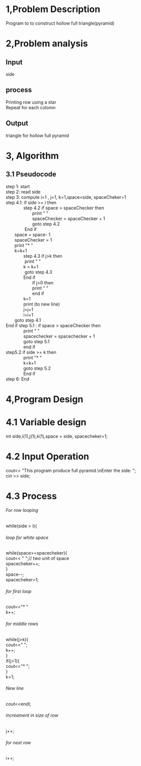 # 1,Problem Description
Program to to construct hollow full triangle(pyramid)
# 2,Problem analysis
## Input 
side
## process
Printing row using a star</br>
Repeat for each colomn 
## Output
triangle for hollow full pyramid 
# 3, Algorithm 
## 3.1 Pseudocode
step 1: start </br>
step 2: read side </br>
step 3: compute i=1 , j=1, k=1,space=side, spaceCheker=1 </br>
step 4.1: if side >= i then </br>
&emsp;&emsp;&emsp;&emsp;step 4.2 if space > spaceChecker then </br>
&emsp;&emsp;&emsp;&emsp;&emsp;&emsp;print "   " </br>
&emsp;&emsp;&emsp;&emsp;&emsp;&emsp;spaceChecker = spaceChecker + 1 </br>
&emsp;&emsp;&emsp;&emsp;&emsp;&emsp;goto step 4.2 </br>
&emsp;&emsp;&emsp;&emsp; End if </br>
&emsp;&emsp;space = space- 1 </br>
&emsp;&emsp;spaceChecker = 1 </br>
&emsp;&emsp;print "*  " </br>
&emsp;&emsp;k=k+1 </br>
&emsp;&emsp;&emsp;&emsp;step 4.3 if j>k then </br>
&emsp;&emsp;&emsp;&emsp; print "   " </br>
&emsp;&emsp;&emsp;&emsp;k = k+1 </br>
&emsp;&emsp;&emsp;&emsp; goto step 4.3 </br>
&emsp;&emsp;&emsp;&emsp;End if </br>
&emsp;&emsp;&emsp;&emsp;&emsp;&emsp;if j>0 then </br>
&emsp;&emsp;&emsp;&emsp;&emsp;&emsp;print "   " </br>
&emsp;&emsp;&emsp;&emsp;&emsp;&emsp;end if </br>
&emsp;&emsp;&emsp;&emsp;k=1 </br>
&emsp;&emsp;&emsp;&emsp;print (to new line) </br>
&emsp;&emsp;&emsp;&emsp;j=j+1 </br>
&emsp;&emsp;&emsp;&emsp;i=i+1 </br>
&emsp;&emsp;goto step 4.1 </br>
End if
step 5.1 : if space > spaceChecker then </br> 
&emsp;&emsp;&emsp;&emsp;print "   " </br>
&emsp;&emsp;&emsp;&emsp;spacechecker = spacechecker + 1 </br>
&emsp;&emsp;&emsp;&emsp;goto step 5.1 </br>
&emsp;&emsp;&emsp;&emsp;end if</br>
step5.2 if side >= k then </br>
&emsp;&emsp;&emsp;&emsp;print "*   "</br>
&emsp;&emsp;&emsp;&emsp;k=k+1 </br>
&emsp;&emsp;&emsp;&emsp;goto step 5.2</br>
&emsp;&emsp;&emsp;&emsp;End if</br>
step 6: End
# 4,Program Design
# 4.1 Variable design
int side,i(1),j(1),k(1),space = side, spacecheker=1;
# 4.2 Input Operation
cout<< "This program produce full pyramid.\nEnter the side: ";</br>
cin >> side;
# 4.3 Process
###### For row looping
  while(side > i){
###### loop for white space
while(space>=spacecheker){</br>
cout<< "  ";// two unit of space</br>
spacecheker++;</br>
}</br>
space--;</br>
spacecheker=1;
###### for first loop
cout<<"*   "</br>
k++;
###### for middle rows
while(j>k){ </br>
cout<<"    ";</br>
k++;</br>
}</br>
if(j>1){</br>
cout<<"*   ";</br>
}</br>
k=1;
###### New line 
cout<<endl;
###### increament in size of row
j++;
###### for next row        
i++;

